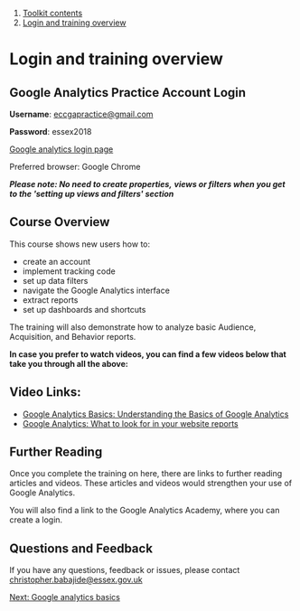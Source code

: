 1.  [Toolkit contents](contents)
2.  [Login and training overview](#)

# Login and training overview

## Google Analytics Practice Account Login

**Username**: eccgapractice@gmail.com

**Password**: essex2018

[Google analytics login page](https://analytics.google.com/)

Preferred browser: Google Chrome

_**Please note: No need to create properties,**_ _**views or filters when you get to the 'setting up views and filters' section**_

## Course Overview

This course shows new users how to:

*   create an account
*   implement tracking code
*   set up data filters
*   navigate the Google Analytics interface
*   extract reports
*   set up dashboards and shortcuts

The training will also demonstrate how to analyze basic Audience, Acquisition, and Behavior reports.

**In case you prefer to watch videos, you can find a few videos below that take you through all the above:**

## Video Links:

*   [Google Analytics Basics: Understanding the Basics of Google Analytics](https://youtu.be/5K5h_zLbDac)
*   [Google Analytics: What to look for in your website reports](https://youtu.be/CHK1oR7UcN8)

## Further Reading

Once you complete the training on here, there are links to further reading articles and videos. These articles and videos would strengthen your use of Google Analytics.

You will also find a link to the Google Analytics Academy, where you can create a login.

## Questions and Feedback

If you have any questions, feedback or issues, please contact christopher.babajide@essex.gov.uk

[Next: Google analytics basics](/google-analytics-guide/google-analytics-basics/)